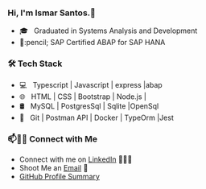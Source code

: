 ### Hi, I'm Ismar Santos.👋

<!--
**ismarads/ismarads** is a ✨ _special_ ✨ repository because its `README.md` (this file) appears on your GitHub profile.
-->



- 🎓 &nbsp; Graduated in Systems Analysis and Development
-  📝:pencil; SAP Certified ABAP for SAP HANA

<h3>🛠 Tech Stack</h3>

- 💻 &nbsp; Typescript | Javascript | express |abap
- 🌐 &nbsp; HTML | CSS | Bootstrap | Node.js | 
- 🛢 &nbsp; MySQL | PostgresSql | Sqlite |OpenSql
- 🔧 &nbsp; Git | Postman API | Docker | TypeOrm |Jest

### 📫🤝🏻 Connect with Me

 - Connect with me on [LinkedIn](https://www.linkedin.com/in/ismar-santos-ads/) 👨🏻‍💻
 - Shoot Me an [Email](mailto:ismarpp.santos@gmail.com) 💌
 - [GitHub Profile Summary](https://profile-summary-for-github.com/user/ismarads)





